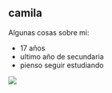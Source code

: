 
## camila 
<p>
Algunas cosas sobre mi:
</p>
<ul>
<li>17 años
<li>ultimo año de secundaria
<li>pienso seguir estudiando</li>
</li>
</ul>






![](https://upload.wikimedia.org/wikipedia/commons/8/83/Escudo_del_Club_Atl%C3%A9tico_Boca_Juniors.svg)
